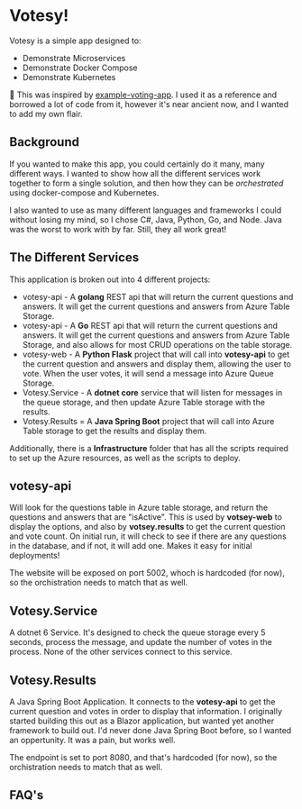 # Votesy!

Votesy is a simple app designed to:
* Demonstrate Microservices
* Demonstrate Docker Compose
* Demonstrate Kubernetes


🚀 This was inspired by [example-voting-app](https://github.com/dockersamples/example-voting-app). I used it as a reference and borrowed a lot of code from it, however it's near ancient now, and I wanted to add my own flair.

## Background

If you wanted to make this app, you could certainly do it many, many different ways. I wanted to show how all the different services work together to form a single solution, and then how they can be *orchestrated* using docker-compose and Kubernetes.

I also wanted to use as many different languages and frameworks I could without losing my mind, so I chose C#, Java, Python, Go, and Node. Java was the worst to work with by far. Still, they all work great!

## The Different Services

This application is broken out into 4 different projects:
* votesy-api - A **golang** REST api that will return the current questions and answers. It will get the current questions and answers from Azure Table Storage.
* votesy-api - A **Go** REST api that will return the current questions and answers. It will get the current questions and answers from Azure Table Storage, and also allows for most CRUD operations on the table storage.
* votesy-web - A **Python Flask** project that will call into **votesy-api** to get the current question and answers and display them, allowing the user to vote. When the user votes, it will send a message into Azure Queue Storage.
* Votesy.Service - A **dotnet core** service that will listen for messages in the queue storage, and then update Azure Table storage with the results.
* Votesy.Results = A **Java Spring Boot** project that will call into Azure Table storage to get the results and display them.

Additionally, there is a **Infrastructure** folder that has all the scripts required to set up the Azure resources, as well as the scripts to deploy.

## votesy-api
Will look for the questions table in Azure table storage, and return the questions and answers that are "isActive". This is used by **votsey-web** to display the options, and also by **votsey.results** to get the current question and vote count. On initial run, it will check to see if there are any questions in the database, and if not, it will add one. Makes it easy for initial deployments!

The website will be exposed on port 5002, whoch is hardcoded (for now), so the orchistration needs to match that as well.

## Votesy.Service
A dotnet 6 Service. It's designed to check the queue storage every 5 seconds, process the message, and update the number of votes in the process. None of the other services connect to this service.

## Votesy.Results
A Java Spring Boot Application. It connects to the **votesy-api** to get the current question and votes in order to display that information. I originally started building this out as a Blazor application, but wanted yet another framework to build out. I'd never done Java Spring Boot before, so I wanted an oppertunity. It was a pain, but works well.

The endpoint is set to port 8080, and that's hardcoded (for now), so the orchistration needs to match that as well.

## FAQ's
